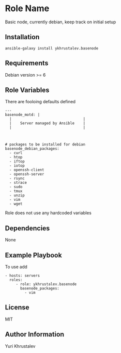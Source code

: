 Role Name
=========

Basic node, currently debian, keep track on initial setup

Installation
------------

    ansible-galaxy install ykhrustalev.basenode

Requirements
------------

Debian version >= 6

Role Variables
--------------

There are fooloing defaults defined

    ---
    basenode_motd: |
      |                                 |
      |    Server managed by Ansible    |
      |                                 |



    # packages to be installed for debian
    basenode_debian_packages:
      - curl
      - htop
      - iftop
      - iotop
      - openssh-client
      - openssh-server
      - rsync
      - strace
      - sudo
      - tmux
      - unzip
      - vim
      - wget

Role does not use any hardcoded variables
    

Dependencies
------------

None

Example Playbook
----------------

To use add

    - hosts: servers
      roles:
         - role: ykhrustalev.basenode
           basenode_packages:
             - vim

License
-------

MIT

Author Information
------------------

Yuri Khrustalev
